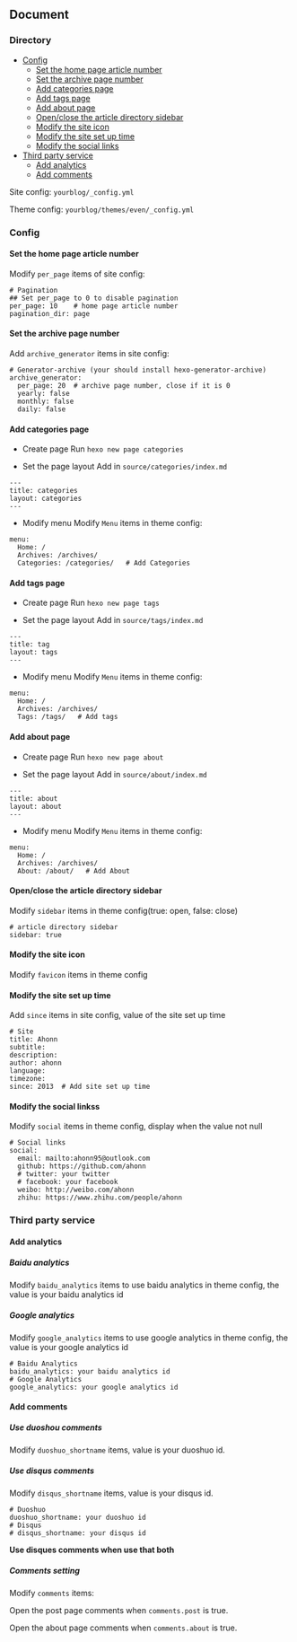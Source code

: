 ## Document

### Directory
- [Config](#Config)
  + [Set the home page article number](#Set_the_home_page_article_number)
  + [Set the archive page number](#Set_the_archive_page_number)
  + [Add categories page](#Add_categories_page)
  + [Add tags page](#Add_tags_page)
  + [Add about page](#Add_about_page)
  + [Open/close the article directory sidebar](#Open/close_the_article_directory_sidebar)
  + [Modify the site icon](#Modify_the_site_icon)
  + [Modify the site set up time](#Modify_the_site_set_up_time)
  + [Modify the social links](#Modify_the_social_links)
- [Third party service](#Third_party_service)
  + [Add analytics](#Add_analytics)
  + [Add comments](#Add_comments)

Site config: `yourblog/_config.yml`

Theme config: `yourblog/themes/even/_config.yml`

### Config

#### Set the home page article number
Modify `per_page` items of site config:
```
# Pagination
## Set per_page to 0 to disable pagination
per_page: 10    # home page article number
pagination_dir: page
```

#### Set the archive page number
Add `archive_generator` items in site config:

```
# Generator-archive (your should install hexo-generator-archive)
archive_generator:
  per_page: 20  # archive page number, close if it is 0
  yearly: false
  monthly: false
  daily: false
```

#### Add categories page 
- Create page
Run `hexo new page categories`

- Set the page layout
Add in `source/categories/index.md`

```
---
title: categories
layout: categories   
---
```

- Modify menu
Modify `Menu` items in theme config:

```
menu:
  Home: /
  Archives: /archives/
  Categories: /categories/   # Add Categories
```

#### Add tags page 
- Create page
Run `hexo new page tags`

- Set the page layout
Add in `source/tags/index.md`

```
---
title: tag
layout: tags   
---
```

- Modify menu
Modify `Menu` items in theme config:

```
menu:
  Home: /
  Archives: /archives/
  Tags: /tags/   # Add tags
```

#### Add about page 
- Create page
Run `hexo new page about`

- Set the page layout
Add in `source/about/index.md`

```
---
title: about
layout: about   
---
```

- Modify menu
Modify `Menu` items in theme config:

```
menu:
  Home: /
  Archives: /archives/
  About: /about/   # Add About 
```

#### Open/close the article directory sidebar

Modify `sidebar` items in theme config(true: open, false: close)

```
# article directory sidebar
sidebar: true
```

#### Modify the site icon
Modify `favicon` items in theme config

#### Modify the site set up time
Add `since` items in site config, value of the site set up time

```
# Site
title: Ahonn
subtitle:
description:
author: ahonn
language:
timezone:
since: 2013  # Add site set up time 
```

#### Modify the social linkss
Modify `social` items in theme config, display when the value not null

```
# Social links
social:
  email: mailto:ahonn95@outlook.com
  github: https://github.com/ahonn
  # twitter: your twitter
  # facebook: your facebook
  weibo: http://weibo.com/ahonn
  zhihu: https://www.zhihu.com/people/ahonn
```

### Third party service

#### Add analytics

#####  Baidu analytics
Modify `baidu_analytics` items to use baidu analytics in theme config, the value is your baidu analytics id


##### Google analytics
Modify `google_analytics` items to use google analytics in theme config, the value is your google analytics id

```
# Baidu Analytics
baidu_analytics: your baidu analytics id
# Google Analytics
google_analytics: your google analytics id
```

#### Add comments

##### Use duoshou comments 

Modify `duoshuo_shortname` items, value is your duoshuo id.

##### Use disqus comments

Modify `disqus_shortname` items, value is your disqus id.

```
# Duoshuo
duoshuo_shortname: your duoshuo id
# Disqus
# disqus_shortname: your disqus id
```

**Use disques comments when use that both**

##### Comments setting

Modify `comments` items:

Open the post page comments when `comments.post` is true.

Open the about page comments when `comments.about` is true.


